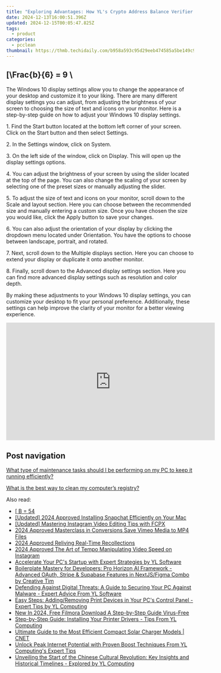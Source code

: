 ```yaml
---
title: "Exploring Advantages: How YL's Crypto Address Balance Verifier Enhances Your Digital Wallet Experience"
date: 2024-12-13T16:00:51.396Z
updated: 2024-12-15T00:05:47.825Z
tags:
  - product
categories:
  - pcclean
thumbnail: https://thmb.techidaily.com/b958a593c95d29eeb474585a5be149c96a0df966aa058115e3b977f5c8f6fa50.jpg
---
```


## \[\Frac{b}{6} = 9 \

The Windows 10 display settings allow you to change the appearance of your desktop and customize it to your liking. There are many different display settings you can adjust, from adjusting the brightness of your screen to choosing the size of text and icons on your monitor. Here is a step-by-step guide on how to adjust your Windows 10 display settings. 

1\. Find the Start button located at the bottom left corner of your screen. Click on the Start button and then select Settings.

2\. In the Settings window, click on System.

3\. On the left side of the window, click on Display. This will open up the display settings options. 

4\. You can adjust the brightness of your screen by using the slider located at the top of the page. You can also change the scaling of your screen by selecting one of the preset sizes or manually adjusting the slider.

5\. To adjust the size of text and icons on your monitor, scroll down to the Scale and layout section. Here you can choose between the recommended size and manually entering a custom size. Once you have chosen the size you would like, click the Apply button to save your changes.

6\. You can also adjust the orientation of your display by clicking the dropdown menu located under Orientation. You have the options to choose between landscape, portrait, and rotated.

7\. Next, scroll down to the Multiple displays section. Here you can choose to extend your display or duplicate it onto another monitor.

8\. Finally, scroll down to the Advanced display settings section. Here you can find more advanced display settings such as resolution and color depth. 

By making these adjustments to your Windows 10 display settings, you can customize your desktop to fit your personal preference. Additionally, these settings can help improve the clarity of your monitor for a better viewing experience.

<!-- affiliate ads begin -->
<iframe width="560" height="315" src="https://www.youtube.com/embed/eu4vwlZcMvM?si=4vEczfVU4BUUFP-t" title="YouTube video player" frameborder="0" allow="accelerometer; autoplay; clipboard-write; encrypted-media; gyroscope; picture-in-picture; web-share" referrerpolicy="strict-origin-when-cross-origin" allowfullscreen></iframe>
<!-- affiliate ads end -->

## Post navigation

[What type of maintenance tasks should I be performing on my PC to keep it running efficiently?](https://tools.techidaily.com/pcclean/products/)

[What is the best way to clean my computer’s registry?](https://tools.techidaily.com/pcclean/products/)

<ins class="adsbygoogle"
     style="display:block"
     data-ad-format="autorelaxed"
     data-ad-client="ca-pub-7571918770474297"
     data-ad-slot="1223367746"></ins>

<ins class="adsbygoogle"
     style="display:block"
     data-ad-client="ca-pub-7571918770474297"
     data-ad-slot="8358498916"
     data-ad-format="auto"
     data-full-width-responsive="true"></ins>

<span class="atpl-alsoreadstyle">Also read:</span>
<div><ul>
<li><a href="https://win-hot.techidaily.com/b-54/"><u> [ B = 54 </u></a></li>
<li><a href="https://snapchat-videos.techidaily.com/updated-2024-approved-installing-snapchat-efficiently-on-your-mac/"><u>[Updated] 2024 Approved Installing Snapchat Efficiently on Your Mac</u></a></li>
<li><a href="https://instagram-video-recordings.techidaily.com/updated-mastering-instagram-video-editing-tips-with-fcpx/"><u>[Updated] Mastering Instagram Video Editing Tips with FCPX</u></a></li>
<li><a href="https://vimeo-videos.techidaily.com/2024-approved-masterclass-in-conversions-save-vimeo-media-to-mp4-files/"><u>2024 Approved Masterclass in Conversions Save Vimeo Media to MP4 Files</u></a></li>
<li><a href="https://facebook-video-content.techidaily.com/2024-approved-reliving-real-time-recollections/"><u>2024 Approved Reliving Real-Time Recollections</u></a></li>
<li><a href="https://some-approaches.techidaily.com/2024-approved-the-art-of-tempo-manipulating-video-speed-on-instagram/"><u>2024 Approved The Art of Tempo Manipulating Video Speed on Instagram</u></a></li>
<li><a href="https://win-hot.techidaily.com/accelerate-your-pcs-startup-with-expert-strategies-by-yl-software/"><u>Accelerate Your PC's Startup with Expert Strategies by YL Software</u></a></li>
<li><a href="https://fox-making.techidaily.com/boilerplate-mastery-for-developers-pro-horizon-ai-framework-advanced-oauth-stripe-and-supabase-features-in-nextjsfigma-combo-by-creative-tim/"><u>Boilerplate Mastery for Developers: Pro Horizon AI Framework - Advanced OAuth, Stripe & Supabase Features in NextJS/Figma Combo by Creative Tim</u></a></li>
<li><a href="https://win-hot.techidaily.com/defending-against-digital-threats-a-guide-to-securing-your-pc-against-malware-expert-advice-from-yl-software/"><u>Defending Against Digital Threats: A Guide to Securing Your PC Against Malware - Expert Advice From YL Software</u></a></li>
<li><a href="https://win-hot.techidaily.com/easy-steps-addingremoving-print-devices-in-your-pcs-control-panel-expert-tips-by-yl-computing/"><u>Easy Steps: Adding/Removing Print Devices in Your PC's Control Panel - Expert Tips by YL Computing</u></a></li>
<li><a href="https://ai-video-tools.techidaily.com/new-in-2024-free-filmora-download-a-step-by-step-guide-virus-free/"><u>New In 2024, Free Filmora Download A Step-by-Step Guide Virus-Free</u></a></li>
<li><a href="https://win-hot.techidaily.com/step-by-step-guide-installing-your-printer-drivers-tips-from-yl-computing/"><u>Step-by-Step Guide: Installing Your Printer Drivers - Tips From YL Computing</u></a></li>
<li><a href="https://technical-tips.techidaily.com/ultimate-guide-to-the-most-efficient-compact-solar-charger-models-cnet/"><u>Ultimate Guide to the Most Efficient Compact Solar Charger Models | CNET</u></a></li>
<li><a href="https://win-hot.techidaily.com/unlock-peak-internet-potential-with-proven-boost-techniques-from-yl-computings-expert-tips/"><u>Unlock Peak Internet Potential with Proven Boost Techniques From YL Computing's Expert Tips</u></a></li>
<li><a href="https://win-hot.techidaily.com/unveiling-the-start-of-the-chinese-cultural-revolution-key-insights-and-historical-timelines-explored-by-yl-computing/"><u>Unveiling the Start of the Chinese Cultural Revolution: Key Insights and Historical Timelines - Explored by YL Computing</u></a></li>
</ul></div>

